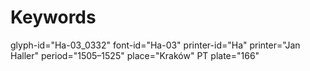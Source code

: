 # Keywords
glyph-id="Ha-03_0332"
font-id="Ha-03"
printer-id="Ha"
printer="Jan Haller"
period="1505–1525"
place="Kraków"
PT plate="166"
